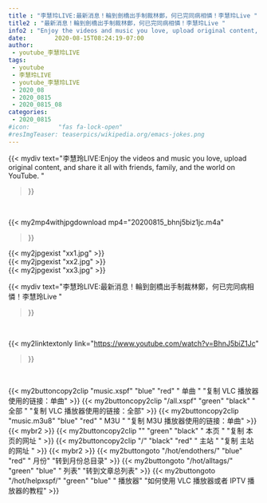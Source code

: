 ```yaml
---
title : "李慧玲LIVE:最新消息！輪到劍橋出手制裁林鄭，何已完同病相憐！李慧玲Live "
title2 : "最新消息！輪到劍橋出手制裁林鄭，何已完同病相憐！李慧玲Live "
info2 : "Enjoy the videos and music you love, upload original content, and share it all with friends, family, and the world on YouTube. "
date:        2020-08-15T08:24:19-07:00
author:
 - youtube_李慧玲LIVE
tags:
 - youtube
 - 李慧玲LIVE
 - youtube_李慧玲LIVE
 - 2020_08
 - 2020_0815
 - 2020_0815_08
categories:
 - 2020_0815
#icon:        "fas fa-lock-open"
#resImgTeaser: teaserpics/wikipedia.org/emacs-jokes.png
---
```


{{< mydiv text="李慧玲LIVE:Enjoy the videos and music you love, upload original content, and share it all with friends, family, and the world on YouTube. "
>}}
<br>


{{< my2mp4withjpgdownload mp4="20200815_bhnj5biz1jc.m4a"
>}}

{{< my2jpgexist "xx1.jpg" >}}<br>
{{< my2jpgexist "xx2.jpg" >}}<br>
{{< my2jpgexist "xx3.jpg" >}}<br>



{{< mydiv text="李慧玲LIVE:最新消息！輪到劍橋出手制裁林鄭，何已完同病相憐！李慧玲Live "
>}}
<br>

{{< my2linktextonly link="https://www.youtube.com/watch?v=BhnJ5biZ1Jc"
>}}


<br>

{{< my2buttoncopy2clip "music.xspf"        "blue"   "red"    " 单曲 "  "复制 VLC 播放器使用的链接：单曲" >}} {{< my2buttoncopy2clip "/all.xspf"         "green"  "black"  " 全部 "  "复制 VLC 播放器使用的链接：全部" >}} {{< my2buttoncopy2clip "music.m3u8"        "blue"   "red"    " M3U  "    "复制 M3U 播放器使用的链接：单曲" >}} {{< mybr2 >}} {{< my2buttoncopy2clip ""                  "green"  "black"  " 本页 "    "复制 本页的网址 " >}} {{< my2buttoncopy2clip "/"                 "black"  "red"    " 主站 "    "复制 主站的网址 " >}} {{< mybr2 >}} {{< my2buttongoto      "/hot/endothers/"   "blue"   "red"    " 月份"   "转到月份总目录" >}} {{< my2buttongoto      "/hot/alltags/"     "green"  "blue"   " 列表"   "转到文章总列表" >}} {{< my2buttongoto      "/hot/helpxspf/"    "green"  "blue"   " 播放器" "如何使用 VLC 播放器或者 IPTV 播放器的教程" >}} 
